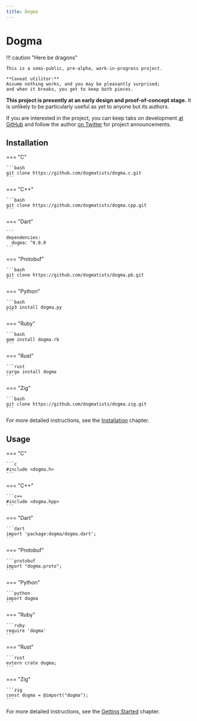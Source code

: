 ```yaml
---
title: Dogma
---
```


# Dogma

!!! caution "Here be dragons"

    This is a semi-public, pre-alpha, work-in-progress project.
    
    **Caveat utilitor:**
    Assume nothing works, and you may be pleasantly surprised;
    and when it breaks, you get to keep both pieces.

**This project is presently at an early design and proof-of-concept stage.**
It is unlikely to be particularly useful as yet to anyone but its authors.

If you are interested in the project, you can keep tabs on development [at
GitHub][] and follow the author [on Twitter][] for project announcements.

[at GitHub]:  https://github.com/artob
[on Twitter]: https://twitter.com/bendiken

## Installation

=== "C"

    ```bash
    git clone https://github.com/dogmatists/dogma.c.git
    ```

=== "C++"

    ```bash
    git clone https://github.com/dogmatists/dogma.cpp.git
    ```

=== "Dart"

    ```
    dependencies:
      dogma: ^0.0.0
    ```

=== "Protobuf"

    ```bash
    git clone https://github.com/dogmatists/dogma.pb.git
    ```

=== "Python"

    ```bash
    pip3 install dogma.py
    ```

=== "Ruby"

    ```bash
    gem install dogma.rb
    ```

=== "Rust"

    ```rust
    cargo install dogma
    ```

=== "Zig"

    ```bash
    git clone https://github.com/dogmatists/dogma.zig.git
    ```

For more detailed instructions, see the [Installation](install.md) chapter.

## Usage

=== "C"

    ```c
    #include <dogma.h>
    ```

=== "C++"

    ```c++
    #include <dogma.hpp>
    ```

=== "Dart"

    ```dart
    import 'package:dogma/dogma.dart';
    ```

=== "Protobuf"

    ```protobuf
    import "dogma.proto";
    ```

=== "Python"

    ```python
    import dogma
    ```

=== "Ruby"

    ```ruby
    require 'dogma'
    ```

=== "Rust"

    ```rust
    extern crate dogma;
    ```

=== "Zig"

    ```zig
    const dogma = @import("dogma");
    ```

For more detailed instructions, see the [Getting Started](start.md) chapter.
